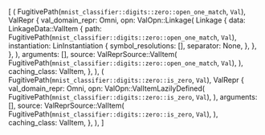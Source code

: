 [
    (
        FugitivePath(`mnist_classifier::digits::zero::open_one_match`, `Val`),
        ValRepr {
            val_domain_repr: Omni,
            opn: ValOpn::Linkage(
                Linkage {
                    data: LinkageData::ValItem {
                        path: FugitivePath(`mnist_classifier::digits::zero::open_one_match`, `Val`),
                        instantiation: LinInstantiation {
                            symbol_resolutions: [],
                            separator: None,
                        },
                    },
                },
            ),
            arguments: [],
            source: ValReprSource::ValItem(
                FugitivePath(`mnist_classifier::digits::zero::open_one_match`, `Val`),
            ),
            caching_class: ValItem,
        },
    ),
    (
        FugitivePath(`mnist_classifier::digits::zero::is_zero`, `Val`),
        ValRepr {
            val_domain_repr: Omni,
            opn: ValOpn::ValItemLazilyDefined(
                FugitivePath(`mnist_classifier::digits::zero::is_zero`, `Val`),
            ),
            arguments: [],
            source: ValReprSource::ValItem(
                FugitivePath(`mnist_classifier::digits::zero::is_zero`, `Val`),
            ),
            caching_class: ValItem,
        },
    ),
]
